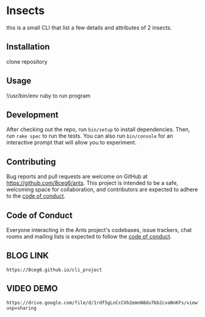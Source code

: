 # Insects 
this is a small CLI that list a few details and attributes of 2 insects. 


## Installation


clone repository 

## Usage

!/usr/bin/env ruby to run program 

## Development

After checking out the repo, run `bin/setup` to install dependencies. Then, run `rake spec` to run the tests. You can also run `bin/console` for an interactive prompt that will allow you to experiment.


## Contributing

Bug reports and pull requests are welcome on GitHub at https://github.com/8ceg6/ants. This project is intended to be a safe, welcoming space for collaboration, and contributors are expected to adhere to the [code of conduct](https://github.com/8ceg6/ants/blob/master/CODE_OF_CONDUCT.md).


## Code of Conduct

Everyone interacting in the Ants project's codebases, issue trackers, chat rooms and mailing lists is expected to follow the [code of conduct](https://github.com/8ceg6/ants/blob/master/CODE_OF_CONDUCT.md).
 
 ## BLOG LINK 
    https://8ceg6.github.io/cli_project

 ## VIDEO DEMO
    https://drive.google.com/file/d/1rdf5gLnCcCXh2emnN8du7bb2cvaNnKFs/view?usp=sharing
